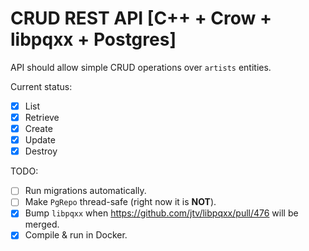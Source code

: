 # CRUD REST API [C++ + Crow + libpqxx + Postgres]

API should allow simple CRUD operations over `artists` entities.

Current status:
- [x] List
- [x] Retrieve
- [x] Create
- [x] Update
- [x] Destroy

TODO:
- [ ] Run migrations automatically.
- [ ] Make `PgRepo` thread-safe (right now it is **NOT**).
- [x] Bump `libpqxx` when https://github.com/jtv/libpqxx/pull/476 will be merged.
- [x] Compile & run in Docker.
